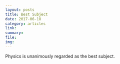 ```yaml
---
layout: posts
title: Best Subject
date: 2017-06-18
category: articles
link:
summary:
file:
img:
---
```


Physics is unanimously regarded as the best subject.